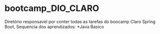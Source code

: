# bootcamp_DIO_CLARO
Diretório responsavel por conter todas as tarefas do boocamp Claro Spring Boot, 
Sequencia dos aprendizados:
*Java Basico
